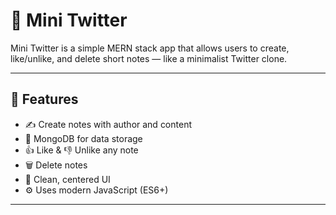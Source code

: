 # 🐤 Mini Twitter

Mini Twitter is a simple MERN stack app that allows users to create, like/unlike, and delete short notes — like a minimalist Twitter clone.

---

## 🔧 Features

- ✍️ Create notes with author and content
- 💾 MongoDB for data storage
- 👍 Like & 👎 Unlike any note
- 🗑️ Delete notes
- 🧠 Clean, centered UI
- ⚙️ Uses modern JavaScript (ES6+)

---



